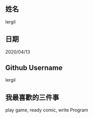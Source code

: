 姓名
----
lergil

日期
----
2020/04/13

Github Username
---------------
lergil

我最喜歡的三件事
---------------
play game, ready comic, write Program